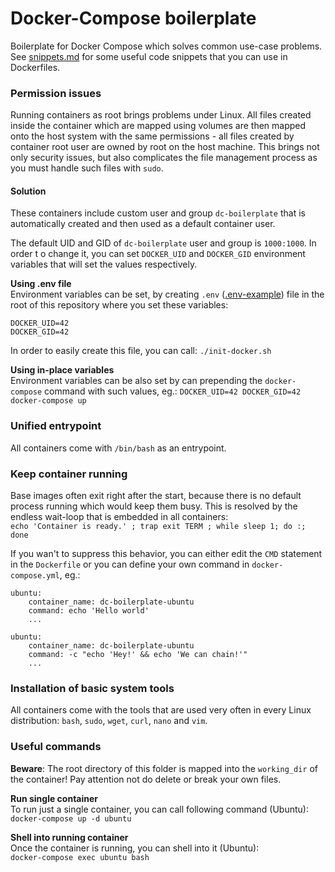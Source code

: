 # Docker-Compose boilerplate

Boilerplate for Docker Compose which solves common use-case problems. See [snippets.md](snippets.md)
for some useful code snippets that you can use in Dockerfiles.

### Permission issues
Running containers as root brings problems under Linux. All files created inside the 
container which are mapped using volumes are then mapped onto the host system with 
the same permissions - all files created by container root user are owned by root 
on the host machine. This brings not only security issues, but also complicates the 
file management process as you must handle such files with `sudo`.

#### Solution  
These containers include custom user and group `dc-boilerplate` that is automatically 
created and then used as a default container user. 

The default UID and GID of `dc-boilerplate` user and group is `1000:1000`. In order t
o change it, you can set `DOCKER_UID` and `DOCKER_GID` environment variables that will 
set the values respectively. 

**Using .env file**  
Environment variables can be set, by creating `.env` ([.env-example](.env-example)) file 
in the root of this repository where you set these variables:
```
DOCKER_UID=42
DOCKER_GID=42
```

In order to easily create this file, you can call: `./init-docker.sh`

**Using in-place variables**  
Environment variables can be also set by can prepending the `docker-compose` 
command with such values, eg.: `DOCKER_UID=42 DOCKER_GID=42 docker-compose up`    


### Unified entrypoint
All containers come with `/bin/bash` as an entrypoint.

### Keep container running
Base images often exit right after the start, because there is no default process running
which would keep them busy. This is resolved by the endless wait-loop that is embedded
in all containers:  
`echo 'Container is ready.' ; trap exit TERM ; while sleep 1; do :; done`

If you wan't to suppress this behavior, you can either edit the `CMD` statement in the 
`Dockerfile` or you can define your own command in `docker-compose.yml`, eg.:
```
ubuntu:
    container_name: dc-boilerplate-ubuntu
    command: echo 'Hello world'
    ...
```

```
ubuntu:
    container_name: dc-boilerplate-ubuntu
    command: -c "echo 'Hey!' && echo 'We can chain!'"
    ...
```

### Installation of basic system tools
All containers come with the tools that are used very often in every Linux distribution:  `bash`, `sudo`, `wget`, `curl`, `nano` and `vim`. 

### Useful commands
**Beware**: The root directory of this folder is mapped into the `working_dir` of the container!
Pay attention not do delete or break your own files.

**Run single container**  
To run just a single container, you can call following command (Ubuntu):    
`docker-compose up -d ubuntu`

**Shell into running container**  
Once the container is running, you can shell into it (Ubuntu):  
`docker-compose exec ubuntu bash`

